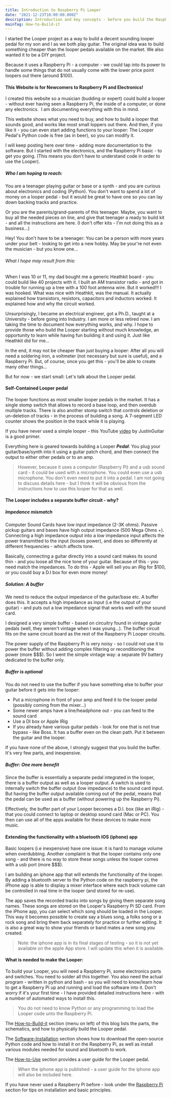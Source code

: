 ```yaml
---
title: Introduction to Raspberry Pi Looper
date: "2021-12-23T10:00:00.000Z"
description: Introduction and key concepts - before you build the Raspberry Pi Looper
mainTag: How-to-Build-it
---
```


I started the Looper project as a way to build a decent sounding looper pedal for my son and I as we both play guitar. The original idea was to build something cheaper than the looper pedals available on the market.  We also wanted it to be a DIY project.   

Because it uses a Raspberry Pi - a computer - we could tap into its power to handle some things that do not usually come with the lower price point loopers out there (around $100). 

#### This Website is for Newcomers to Raspberry Pi and Electronics!

I created this website so a musician (budding or expert) could build a looper - without ever having seen a Raspberry Pi, the inside of a computer, or done any electronics.  I am documenting everything with this in mind.  

This website shows  what you need to buy, and how to build a looper that sounds good, and works like most small loppers out there.  And then, if you like it - you can even start adding functions to your looper:  The Looper Pedal's Python code is free (as in beer), so you can modify it.

I will keep posting here over time - adding more documentation to the software.  But I started with the electronics, and the Raspberry Pi basic - to get you going. (This means you don't have to understand code in order to use the Looper).

##### Who I am hoping to reach:

You are a teenager playing guitar or base or a synth - and you are curious about electronics and coding (Python).  You don't want to spend a lot of money on a looper pedal - but it would be great to have one so you can lay down backing tracks and practice.

Or you are the parents/grand-parents of this teenager.  Maybe, you want to buy all the needed pieces on line, and give that teenager 
a ready to build kit - and all the instructions are here. (I don't offer kits - I'm not doing this as a business...)  

Hey! You don't have to be a teenager:  You can be a person with more years under your belt - looking to get into a new hobby.  May be your're not even the musician - but you know one...

###### What I hope may result from this:

When I was 10 or 11, my dad bought me a generic Heathkit board - you could build like 40 projects with it.  I built an AM transistor radio - and got in trouble for running up a tree with a 100 foot antenna wire.  But it worked!!! I was hooked. What was nice with Heathkit, was the manual. It actually explained how transistors, resistors, capacitors and inductors worked. It explained how and why the circuit worked.

Unsurprisingly, I became an electrical engineer, got a Ph.D., taught at a University - before going into Industry.  I am more or less retired now. I am taking the time to document how everything works, and why. I hope to provide those who build the Looper starting without much knowledge, an opportunity to learn while having fun building it and using it.  Just like Heathkit did for me...

In the end, it may not be cheaper than just buying a looper: After all you will need a soldering iron, a voltmeter (not necessary but sure is useful), and a Raspberry Pi.  But, of course, once you get this - you'll be able to create many other things...

But for now - we start small: Let's talk about the Looper pedal.

#### Self-Contained Looper pedal

The looper functions as most smaller looper pedals in the market. It has a single stomp switch that allows to record a base loop, and then overdub multiple tracks.  There is also another stomp switch that controls deletion  or un-deletion of tracks - in the process of building a song. A 7-segment LED counter shows the position in the track while it is playing.

If you have never used a simple looper - this  YouTube [video](https://www.youtube.com/watch?v=Gd0NhglZWtw) by JustinGuitar is a good primer.

Everything here is geared towards building a Looper ***Pedal***: You plug your guitar/base/synth into it using a guitar patch chord, and then connect the output to either other pedals or to an amp.   

>However, because it uses a computer (Raspberry Pi) and a usb sound card - it could be used with a microphone.  You could even use a usb microphone.  You don't even need to put it into a pedal. I am not going to discuss details here - but I think it will be obvious from the instructions how to use this looper for that as well.

#### The Looper includes a separate buffer circuit - why?

##### Impedance mismatch
Computer Sound Cards have low input impedance (2-3K ohms). Passive pickup guitars and bases have high output impedance (500 Mega Ohms +). Connecting a high impedance output into a low impedance input affects the power transmitted to the input (looses power), and does so differently at different frequencies - which affects tone.  

Basically, connecting a guitar directly into a sound card makes its sound thin - and you loose all the nice tone of your guitar. Because of this - you need match the impedances.  To do this - Apple will sell you an iRig for $100, or you could buy a D.I box for even more money!    

##### Solution: A buffer

We need to reduce the output impedance of the guitar/base etc.  A buffer does this. It accepts a high impedance as input (i.e the output of your guitar) - and puts out a low impedance signal that works well with the sound card.

I designed a very simple buffer - based on circuitry found in vintage guitar pedals (well, they weren't vintage when I was young...). The buffer circuit fits on the same circuit board as the rest of the Raspberry Pi Looper circuits.  

The power supply of the Raspberry Pi is very noisy - so I could not use it to power the buffer without adding complex filtering or reconditioning the power (more $$$).  So I went the simple vintage way: a separate 9V battery dedicated to the buffer only.

##### Buffer is optional

You do not need to use the buffer if you have something else to buffer your guitar before it gets into the looper:
- Put a microphone in front of your amp and feed it to the looper pedal (possibly coming from the mixer...)
- Some newer amps have a line/headphone out - you can feed to the sound card
- Use a DI box or Apple IRig
- If you already have various guitar pedals - look for one that is not true bypass - like Boss.  It has a buffer even on the clean path. Put it between the guitar and the looper.

If you have none of the above, I strongly suggest that you build the buffer.  It's very few parts, and inexpensive.

##### Buffer: One more benefit

Since the buffer is essentially a separate pedal integrated in the looper, there is a buffer output as well as a looper output.  A switch is used to internally switch the buffer output (low impedance) to the sound card input.  But having the buffer output available coming out of the pedal, means that the pedal can be used as a buffer (without powering up the Raspberry Pi).  

Effectively, the buffer part of your Looper becomes a D.I. box (like an iRig) - that you could connect to laptop or desktop sound card (Mac or PC). You then can use all of the apps available for these devices to make more music.

#### Extending the functionality with a bluetooth IOS (iphone) app

Basic loopers (i.e inexpensive) have one issue: it is hard to manage  volume when overdubbing.  Another complaint is that the looper contains only one song - and there is no way to store these songs unless the looper comes with a usb port (more $$$).

I am building an iphone app that will extends the functionality of the looper.  By adding a bluetooth server to the Python code on the raspberry pi, the iPhone app is able to display a mixer interface where each track volume can be controlled in real time in the looper (and stored for re-use).

The app saves the recorded tracks into songs by giving them separate song names.   These songs are stored on the Looper's Raspberry Pi SD card. From the iPhone app, you can select which song should be loaded in the Looper.  This way it becomes possible to create say a blues song, a folks song or a rock song and bring them back separately for practice or further editing. It is also a great way to show your friends or band mates a new song you created.

> Note: the iphone app is in its final stages of testing - so it is not yet available on the apple App store. I will update this when it is available.

#### What is needed to make the Looper:

To build your Looper, you will need a Raspberry Pi, some electronics parts and switches. You need to solder all this together. You also need the actual program - written in python and bash - so you will need to know/learn how to get a Raspberry Pi up and running and load the software into it.  Don't worry if it's your first time - I have provided detailed instructions here - with a number of automated ways to install this.  

>You do not need to know Python or any programming to load the Looper code unto the Raspberry Pi.

The [How-to-Build-it](/Looper/How-to-Build-it-circuit-schematics/) section (menu on left) of this blog lists the parts, the schematics, and how to physically build the Looper pedal.

The [Software-Installation](/Looper/Software-Installation-Raspberry-Pi-Automated/) section shows how to download the open-source Python code and how to install it on the Raspberry Pi, as well as install various modules needed for sound and bluetooth to work.  

The [How-to-Use](/Looper/How-to-Use-User-Guide/) section provides a user guide for the Looper pedal.
> When the iphone app is published - a user guide for the iphone app will also be included here. 

If you have never used a Raspberry Pi before - look under the [Raspberry Pi](/Raspberry-Pi/Installation-RPi-OS-Lite-Headless/) section for tips on installation and basic principles.






